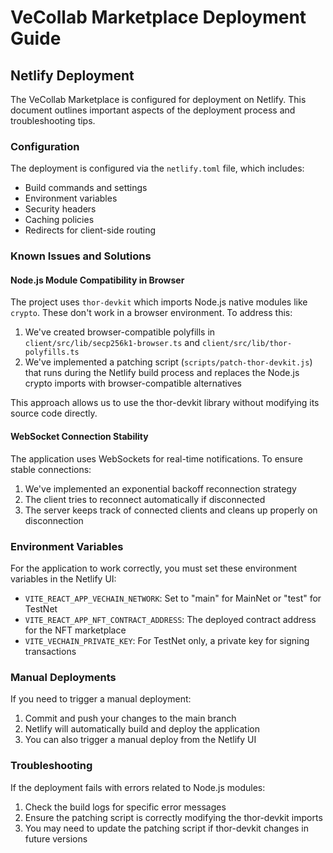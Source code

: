 # VeCollab Marketplace Deployment Guide

## Netlify Deployment

The VeCollab Marketplace is configured for deployment on Netlify. This document outlines important aspects of the deployment process and troubleshooting tips.

### Configuration

The deployment is configured via the `netlify.toml` file, which includes:

- Build commands and settings
- Environment variables
- Security headers
- Caching policies
- Redirects for client-side routing

### Known Issues and Solutions

#### Node.js Module Compatibility in Browser

The project uses `thor-devkit` which imports Node.js native modules like `crypto`. These don't work in a browser environment. To address this:

1. We've created browser-compatible polyfills in `client/src/lib/secp256k1-browser.ts` and `client/src/lib/thor-polyfills.ts`
2. We've implemented a patching script (`scripts/patch-thor-devkit.js`) that runs during the Netlify build process and replaces the Node.js crypto imports with browser-compatible alternatives

This approach allows us to use the thor-devkit library without modifying its source code directly.

#### WebSocket Connection Stability

The application uses WebSockets for real-time notifications. To ensure stable connections:

1. We've implemented an exponential backoff reconnection strategy
2. The client tries to reconnect automatically if disconnected
3. The server keeps track of connected clients and cleans up properly on disconnection

### Environment Variables

For the application to work correctly, you must set these environment variables in the Netlify UI:

- `VITE_REACT_APP_VECHAIN_NETWORK`: Set to "main" for MainNet or "test" for TestNet
- `VITE_REACT_APP_NFT_CONTRACT_ADDRESS`: The deployed contract address for the NFT marketplace
- `VITE_VECHAIN_PRIVATE_KEY`: For TestNet only, a private key for signing transactions

### Manual Deployments

If you need to trigger a manual deployment:

1. Commit and push your changes to the main branch
2. Netlify will automatically build and deploy the application
3. You can also trigger a manual deploy from the Netlify UI

### Troubleshooting

If the deployment fails with errors related to Node.js modules:

1. Check the build logs for specific error messages
2. Ensure the patching script is correctly modifying the thor-devkit imports
3. You may need to update the patching script if thor-devkit changes in future versions